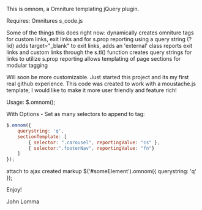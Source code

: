 This is omnom, a Omniture templating jQuery plugin.

Requires:
Omnitures s_code.js

Some of the things this does right now:
dynamically creates omniture tags for custom links, exit links and for s.prop reporting using a query string (?lid)
adds target="_blank" to exit links, adds an 'external' class
reports exit links and custom links through the s.tl() function
creates query strings for links to utilize s.prop reporting
allows templating of page sections for modular tagging

Will soon be more customizable.  Just started this project and its my first real github experience.
This code was created to work with a moustache.js template, I would like to make it more user friendly and feature rich!


Usage:
$.omnom();

With Options - Set as many selectors to append to tag:
```javascript
$.omnom({
    querystring: 'q',
    sectionTemplate: [
        { selector: ".carousel", reportingValue: "cs" },
        { selector:".footerNav", reportingValue: "fn"}
    ]
});
```
attach to ajax created markup
$('#someElement').omnom({ querystring: 'q' });


Enjoy!

John Lomma
